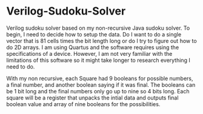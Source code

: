 # Verilog-Sudoku-Solver

Verilog sudoku solver based on my non-recursive Java sudoku solver. To begin, I need to decide how to setup the data. Do I want to do a single vector that is 81 cells times the bit length long or do I try to figure out how to do 2D arrays. I am using Quartus and the software requires using the specifications of a device. However, I am not very familiar with the limitations of this software so it might take longer to research everything I need to do.

With my non recursive, each Square had 9 booleans for possible numbers, a final number, and another boolean saying if it was final. The booleans can be 1 bit long and the final numbers only go up to nine so 4 bits long. Each square will be a register that unpacks the intial data and outputs final boolean value and array of nine booleans for the possibilities. 
